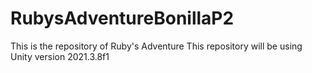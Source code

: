 # RubysAdventureBonillaP2
This is the repository of Ruby's Adventure
This repository will be using Unity version 2021.3.8f1
